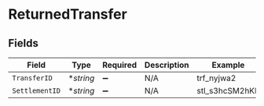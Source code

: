 # ReturnedTransfer


## Fields

| Field              | Type               | Required           | Description        | Example            |
| ------------------ | ------------------ | ------------------ | ------------------ | ------------------ |
| `TransferID`       | **string*          | :heavy_minus_sign: | N/A                | trf_nyjwa2         |
| `SettlementID`     | **string*          | :heavy_minus_sign: | N/A                | stl_s3hcSM2hKP     |